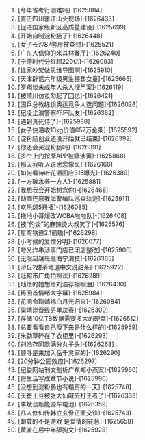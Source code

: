 
1. [今年省考行测难吗]-[1625884]
1. [直击四川雅江山火现场]-[1626433]
1. [促进国家级新区高质量建设]-[1625699]
1. [开始自制淀粉肠了]-[1626448]
1. [女子长沙87套房被查封]-[1625521]
1. [广东人信仰的米其林餐厅]-[1626240]
1. [宁德时代分红超220亿]-[1626093]
1. [谁家吵架做思维导图啊]-[1625910]
1. [天津辟谣六年级男生猥亵女童]-[1625665]
1. [罗翔谈未成年人杀人埋尸案]-[1626119]
1. [被晴川仿妆勾起了回忆]-[1626421]
1. [国乒总教练谈奥运竞争人选问题]-[1626028]
1. [纪凌尘演警察吓坏队友]-[1626362]
1. [遇到真死侍了]-[1625988]
1. [女子快递收13kg价值657万金条]-[1625592]
1. [淀粉肠创业还没开始就已结束]-[1626392]
1. [你还会买淀粉肠吗]-[1626391]
1. [多个上门按摩APP被曝涉黄]-[1625868]
1. [那天我听人说思念像风]-[1626166]
1. [如何看待听花酒回应315曝光]-[1626389]
1. [一方碳水养一方人]-[1625881]
1. [我想我会开始想念你]-[1626468]
1. [动画还原我海警编队巡查轨迹]-[1625911]
1. [欢乐颂5开播]-[1626085]
1. [拖地小哥爆改WCBA啦啦队]-[1626408]
1. [被“约谈”的麻辣烫大叔笑了]-[1625576]
1. [星穹铁道2.1前瞻]-[1626298]
1. [小时候的爱憎分明]-[1626077]
1. [夸父炸串涉事门店已闭店整改]-[1625900]
1. [无限超越班高海宁演技]-[1626365]
1. [沙丘2甜茶地道中文说甜茶]-[1625922]
1. [逛超市广角拍照法]-[1626289]
1. [灿烂的她想给刘浩存擦眼泪]-[1626430]
1. [再回首情绪大字幕]-[1625984]
1. [花间令鞠婧祎白月光归来]-[1626084]
1. [梁靖崑晋级男单决赛]-[1626309]
1. [存储10亿TB数据需要多大的硬盘]-[1626512]
1. [总要看看自己瘦下来是什么样的]-[1625959]
1. [朱劲草碎在了衣柜里]-[1626293]
1. [刘浩存同款满分丸子头]-[1626263]
1. [顾寻是来加入岳千灵家的]-[1626290]
1. [20分钟公园效应]-[1626297]
1. [纪委网站刊文剖析广东郑小燕案]-[1625960]
1. [将生活写成章节小说]-[1625990]
1. [没想到淀粉肠也有塌房的一天]-[1625748]
1. [天蚕土豆被张大仙喊去打王者了]-[1626333]
1. [李斌谈新能源车电池]-[1626359]
1. [凡人修仙传韩立玄骨正面交锋]-[1625743]
1. [卸载的不是游戏 是爱情的花苞]-[1625658]
1. [黄雀在后中年舔狗文]-[1625928]